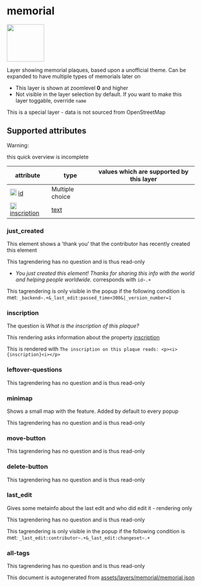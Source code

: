 [//]: # (WARNING: this file is automatically generated. Please find the sources at the bottom and edit those sources)

 memorial 
==========



<img src='https://mapcomplete.osm.be/circle:white;./assets/layers/memorial/plaque.svg' height="100px"> 

Layer showing memorial plaques, based upon a unofficial theme. Can be expanded to have multiple types of memorials later on






  - This layer is shown at zoomlevel **0** and higher
  - Not visible in the layer selection by default. If you want to make this layer toggable, override `name`


This is a special layer - data is not sourced from OpenStreetMap



 Supported attributes 
----------------------



Warning: 

this quick overview is incomplete



attribute | type | values which are supported by this layer
----------- | ------ | ------------------------------------------
[<img src='https://mapcomplete.osm.be/assets/svg/statistics.svg' height='18px'>](https://taginfo.openstreetmap.org/keys/id#values) [id](https://wiki.openstreetmap.org/wiki/Key:id) | Multiple choice | 
[<img src='https://mapcomplete.osm.be/assets/svg/statistics.svg' height='18px'>](https://taginfo.openstreetmap.org/keys/inscription#values) [inscription](https://wiki.openstreetmap.org/wiki/Key:inscription) | [text](../SpecialInputElements.md#text) | 




### just_created 



This element shows a 'thank you' that the contributor has recently created this element

This tagrendering has no question and is thus read-only





  - *You just created this element! Thanks for sharing this info with the world and helping people worldwide.*  corresponds with  `id~.+`


This tagrendering is only visible in the popup if the following condition is met: `_backend~.+&_last_edit:passed_time<300&|_version_number=1`



### inscription 



The question is  *What is the inscription of this plaque?*

This rendering asks information about the property  [inscription](https://wiki.openstreetmap.org/wiki/Key:inscription) 

This is rendered with  `The inscription on this plaque reads: <p><i>{inscription}<i></p>`





### leftover-questions 



This tagrendering has no question and is thus read-only





### minimap 



Shows a small map with the feature. Added by default to every popup

This tagrendering has no question and is thus read-only





### move-button 



This tagrendering has no question and is thus read-only





### delete-button 



This tagrendering has no question and is thus read-only





### last_edit 



Gives some metainfo about the last edit and who did edit it - rendering only

This tagrendering has no question and is thus read-only



This tagrendering is only visible in the popup if the following condition is met: `_last_edit:contributor~.+&_last_edit:changeset~.+`



### all-tags 



This tagrendering has no question and is thus read-only

 

This document is autogenerated from [assets/layers/memorial/memorial.json](https://github.com/pietervdvn/MapComplete/blob/develop/assets/layers/memorial/memorial.json)
